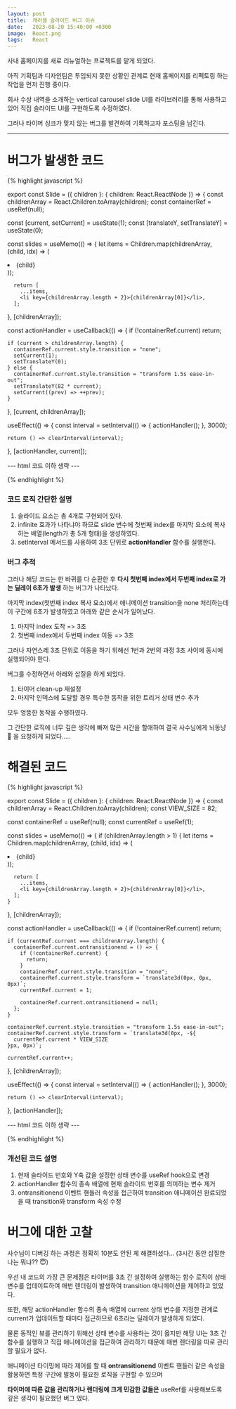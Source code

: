 ```yaml
---
layout: post
title:  캐러셀 슬라이드 버그 이슈
date:   2023-08-20 15:40:00 +0300
image:  React.png
tags:   React
---
```


사내 홈페이지를 새로 리뉴얼하는 프로젝트를 맡게 되었다.

아직 기획팀과 디자인팀은 투입되지 못한 상황인 관계로 현재 홈페이지를 리펙토링 하는 작업을 먼저 진행 중이다.

회사 수상 내역을 소개하는 vertical carousel slide UI를 라이브러리를 통해 사용하고 있어 직접 슬라이드 UI를 구현하도록 수정하였다.

그러나 타이머 싱크가 맞지 않는 버그를 발견하여 기록하고자 포스팅을 남긴다.

---

# 버그가 발생한 코드

{% highlight javascript %}

export const Slide = ({ children }: { children: React.ReactNode }) => {
  const childrenArray = React.Children.toArray(children);
  const containerRef = useRef<HTMLUListElement>(null);

  const [current, setCurrent] = useState(1);
  const [translateY, setTranslateY] = useState(0);

  const slides = useMemo(() => {
      let items = Children.map(childrenArray, (child, idx) => (
        <li key={idx}>{child}</li>
      ));

      return [
        ...items,
        <li key={childrenArray.length + 2}>{childrenArray[0]}</li>,
      ];
  }, [childrenArray]);

  const actionHandler = useCallback(() => {
    if (!containerRef.current) return;

    if (current > childrenArray.length) {
      containerRef.current.style.transition = "none";
      setCurrent(1);
      setTranslateY(0);
    } else {
      containerRef.current.style.transition = "transform 1.5s ease-in-out";
      setTranslateY(82 * current);
      setCurrent((prev) => ++prev);
    }
  }, [current, childrenArray]);

  useEffect(() => {
    const interval = setInterval(() => {
      actionHandler();
    }, 3000);

    return () => clearInterval(interval);
  }, [actionHandler, current]);

--- html 코드 이하 생략 ---

{% endhighlight %}

### 코드 로직 간단한 설명

1. 슬라이드 요소는 총 4개로 구현되어 있다.
2. infinite 효과가 나타냐야 하므로 slide 변수에 첫번째 index를 마지막 요소에 복사하는 배열(length가 총 5개 형태)을 생성하였다.
3. setInterval 메서드를 사용하여 3초 단위로 __actionHandler__ 함수를 실행한다.


### 버그 추적

그러나 해당 코드는 한 바퀴를 다 순환한 후 __다시 첫번째 index에서 두번째 index로 가는 딜레이 6초가 발생__ 하는 버그가 나타났다.

마지막 index(첫번째 index 복사 요소)에서 애니메이션 transition을 none 처리하는데 이 구간에 6초가 발생하였고 아래와 같은 순서가 일어났다.

1. 마지막 index 도착 => 3초 
2. 첫번째 index에서 두번째 index 이동 => 3초

그러나 자연스레 3초 단위로 이동을 하기 위해선 1번과 2번의 과정 3초 사이에 동시에 실행되어야 한다.

버그를 수정하면서 아래와 삽질을 하게 되었다.

1. 타이머 clean-up 재설정
2. 마지막 인덱스에 도달할 경우 특수한 동작을 위한 트리거 상태 변수 추가

모두 엉뚱한 동작을 수행하였다. 

그 간단한 로직에 너무 깊은 생각에 빠져 많은 시간을 할애하여 결국 사수님에게 뇌동냥 🧠 을 요청하게 되었다.....


# 해결된 코드

{% highlight javascript %}

export const Slide = ({ children }: { children: React.ReactNode }) => {
  const childrenArray = React.Children.toArray(children);
  const VIEW_SIZE = 82;

  const containerRef = useRef<HTMLUListElement>(null);
  const currentRef = useRef(1);

  const slides = useMemo(() => {
    if (childrenArray.length > 1) {
      let items = Children.map(childrenArray, (child, idx) => (
        <li key={idx}>{child}</li>
      ));

      return [
        ...items,
        <li key={childrenArray.length + 2}>{childrenArray[0]}</li>,
      ];
    }
  }, [childrenArray]);

  const actionHandler = useCallback(() => {
    if (!containerRef.current) return;

    if (currentRef.current === childrenArray.length) {
      containerRef.current.ontransitionend = () => {
        if (!containerRef.current) {
          return;
        }
        containerRef.current.style.transition = "none";
        containerRef.current.style.transform = `translate3d(0px, 0px, 0px)`;
        currentRef.current = 1;

        containerRef.current.ontransitionend = null;
      };
    }

    containerRef.current.style.transition = "transform 1.5s ease-in-out";
    containerRef.current.style.transform = `translate3d(0px, -${
      currentRef.current * VIEW_SIZE
    }px, 0px)`;

    currentRef.current++;
  }, [childrenArray]);

  useEffect(() => {
    const interval = setInterval(() => {
      actionHandler();
    }, 3000);

    return () => clearInterval(interval);
  }, [actionHandler]);


--- html 코드 이하 생략 ---

{% endhighlight %}

### 개선된 코드 설명

1. 현재 슬라이드 번호와 Y축 값을 설정한 상태 변수를 useRef hook으로 변경
2. actionHandler 함수의 종속 배열에 현재 슬라이드 번호를 의미하는 변수 제거
3. ontransitionend 이벤트 핸들러 속성을 접근하여 transition 애니메이션 완료되었을 때 transition와 transform 속성 수정


# 버그에 대한 고찰

사수님이 디버깅 하는 과정은 정확히 10분도 안된 체 해결하셨다... (3시간 동안 삽질한 나는 뭐냐?? 😇)

우선 내 코드의 가장 큰 문제점은 타이머를 3초 간 설정하여 실행하는 함수 로직이 상태 변수를 업데이트하여 매번 렌더링이 발생하여 transition 애니메이션을 제어하고 있었다.

또한, 해당 actionHandler 함수의 종속 배열에 current 상태 변수를 지정한 관계로 current가 업데이트할 때마다 접근하므로 6초라는 딜레이가 발생하게 되었다.

물론 동적인 뷰를 관리하기 위해선 상태 변수를 사용하는 것이 옳지만 해당 UI는 3초 간 함수를 실행하고 직접 애니메이션을 접근하여 관리하기 때문에 매번 렌더링을 따로 관리할 필요가 없다.

애니메이션 타이밍에 따라 제어를 할 때 __ontransitionend__ 이벤트 핸들러 같은 속성을 활용하면 특정 구간에 발동이 필요한 로직을 구현할 수 있으며

__타이머에 따른 값을 관리하거나 렌더링에 크게 민감한 값들은__ useRef를 사용해보도록 깊은 생각이 필요했던 버그 였다. 

